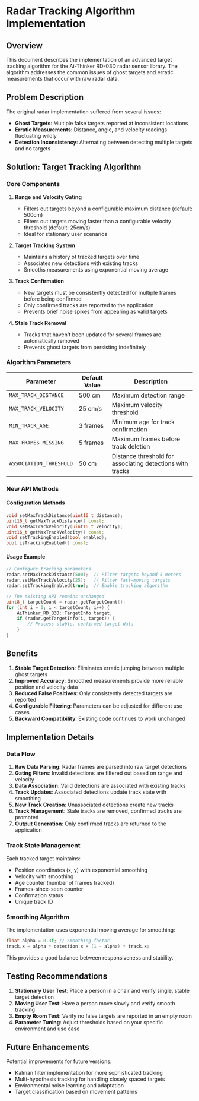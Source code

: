 # Radar Tracking Algorithm Implementation

## Overview

This document describes the implementation of an advanced target tracking algorithm for the Ai-Thinker RD-03D radar sensor library. The algorithm addresses the common issues of ghost targets and erratic measurements that occur with raw radar data.

## Problem Description

The original radar implementation suffered from several issues:
- **Ghost Targets**: Multiple false targets reported at inconsistent locations
- **Erratic Measurements**: Distance, angle, and velocity readings fluctuating wildly
- **Detection Inconsistency**: Alternating between detecting multiple targets and no targets

## Solution: Target Tracking Algorithm

### Core Components

1. **Range and Velocity Gating**
   - Filters out targets beyond a configurable maximum distance (default: 500cm)
   - Filters out targets moving faster than a configurable velocity threshold (default: 25cm/s)
   - Ideal for stationary user scenarios

2. **Target Tracking System**
   - Maintains a history of tracked targets over time
   - Associates new detections with existing tracks
   - Smooths measurements using exponential moving average

3. **Track Confirmation**
   - New targets must be consistently detected for multiple frames before being confirmed
   - Only confirmed tracks are reported to the application
   - Prevents brief noise spikes from appearing as valid targets

4. **Stale Track Removal**
   - Tracks that haven't been updated for several frames are automatically removed
   - Prevents ghost targets from persisting indefinitely

### Algorithm Parameters

| Parameter | Default Value | Description |
|-----------|---------------|-------------|
| `MAX_TRACK_DISTANCE` | 500 cm | Maximum detection range |
| `MAX_TRACK_VELOCITY` | 25 cm/s | Maximum velocity threshold |
| `MIN_TRACK_AGE` | 3 frames | Minimum age for track confirmation |
| `MAX_FRAMES_MISSING` | 5 frames | Maximum frames before track deletion |
| `ASSOCIATION_THRESHOLD` | 50 cm | Distance threshold for associating detections with tracks |

### New API Methods

#### Configuration Methods
```cpp
void setMaxTrackDistance(uint16_t distance);
uint16_t getMaxTrackDistance() const;
void setMaxTrackVelocity(uint16_t velocity);
uint16_t getMaxTrackVelocity() const;
void setTrackingEnabled(bool enabled);
bool isTrackingEnabled() const;
```

#### Usage Example
```cpp
// Configure tracking parameters
radar.setMaxTrackDistance(500);  // Filter targets beyond 5 meters
radar.setMaxTrackVelocity(25);   // Filter fast-moving targets
radar.setTrackingEnabled(true);  // Enable tracking algorithm

// The existing API remains unchanged
uint8_t targetCount = radar.getTargetCount();
for (int i = 0; i < targetCount; i++) {
    AiThinker_RD_03D::TargetInfo target;
    if (radar.getTargetInfo(i, target)) {
        // Process stable, confirmed target data
    }
}
```

## Benefits

1. **Stable Target Detection**: Eliminates erratic jumping between multiple ghost targets
2. **Improved Accuracy**: Smoothed measurements provide more reliable position and velocity data
3. **Reduced False Positives**: Only consistently detected targets are reported
4. **Configurable Filtering**: Parameters can be adjusted for different use cases
5. **Backward Compatibility**: Existing code continues to work unchanged

## Implementation Details

### Data Flow

1. **Raw Data Parsing**: Radar frames are parsed into raw target detections
2. **Gating Filters**: Invalid detections are filtered out based on range and velocity
3. **Data Association**: Valid detections are associated with existing tracks
4. **Track Updates**: Associated detections update track state with smoothing
5. **New Track Creation**: Unassociated detections create new tracks
6. **Track Management**: Stale tracks are removed, confirmed tracks are promoted
7. **Output Generation**: Only confirmed tracks are returned to the application

### Track State Management

Each tracked target maintains:
- Position coordinates (x, y) with exponential smoothing
- Velocity with smoothing
- Age counter (number of frames tracked)
- Frames-since-seen counter
- Confirmation status
- Unique track ID

### Smoothing Algorithm

The implementation uses exponential moving average for smoothing:
```cpp
float alpha = 0.3f; // Smoothing factor
track.x = alpha * detection.x + (1 - alpha) * track.x;
```

This provides a good balance between responsiveness and stability.

## Testing Recommendations

1. **Stationary User Test**: Place a person in a chair and verify single, stable target detection
2. **Moving User Test**: Have a person move slowly and verify smooth tracking
3. **Empty Room Test**: Verify no false targets are reported in an empty room
4. **Parameter Tuning**: Adjust thresholds based on your specific environment and use case

## Future Enhancements

Potential improvements for future versions:
- Kalman filter implementation for more sophisticated tracking
- Multi-hypothesis tracking for handling closely spaced targets
- Environmental noise learning and adaptation
- Target classification based on movement patterns 